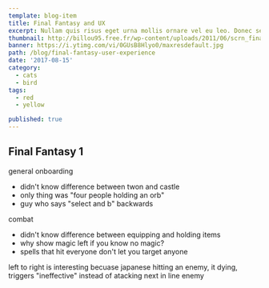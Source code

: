 ```yaml
---
template: blog-item
title: Final Fantasy and UX
excerpt: Nullam quis risus eget urna mollis ornare vel eu leo. Donec sed odio dui. Sed posuere consectetur est at lobortis. Duis mollis, est non commodo luctus, nisi erat porttitor ligula, eget lacinia odio sem nec elit.
thumbnail: http://billou95.free.fr/wp-content/uploads/2011/06/scrn_finalFantasyVI-04.gif
banner: https://i.ytimg.com/vi/0GUsB8Hlyo0/maxresdefault.jpg
path: /blog/final-fantasy-user-experience
date: '2017-08-15'
category: 
  - cats
  - bird
tags:
  - red
  - yellow

published: true
---
```


## Final Fantasy 1

general onboarding
- didn't know difference between twon and castle
- only thing was "four people holding an orb"
- guy who says "select and b" backwards

combat
- didn't know difference between equipping and holding items
- why show magic left if you know no magic?
- spells that hit everyone don't let you target anyone

left to right is interesting becuase japanese
hitting an enemy, it dying, triggers "ineffective" instead of atacking next in line enemy
